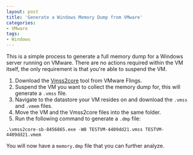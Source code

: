 ```yaml
---
layout: post
title: 'Generate a Windows Memory Dump from VMware'
categories:
- VMware
tags:
- Windows
---
```


This is a simple process to generate a full memory dump for a Windows server running on VMware. There are no actions required within the VM itself, the only requirement is that you're able to suspend the VM.

1. Download the [Vmss2core](https://labs.vmware.com/flings/vmss2core) tool from VMware Flings.
2. Suspend the VM you want to collect the memory dump for, this will generate a `.vmss` file.
3. Navigate to the datastore your VM resides on and download the `.vmss` and `.vmem` files.
4. Move the VM and the Vmss2core files into the same folder.
5. Run the following command to generate a `.dmp` file:

```
.\vmss2core-sb-8456865.exe -W8 TESTVM-4409dd21.vmss TESTVM-4409dd21.vmem
```

You will now have a `memory.dmp` file that you can further analyze.